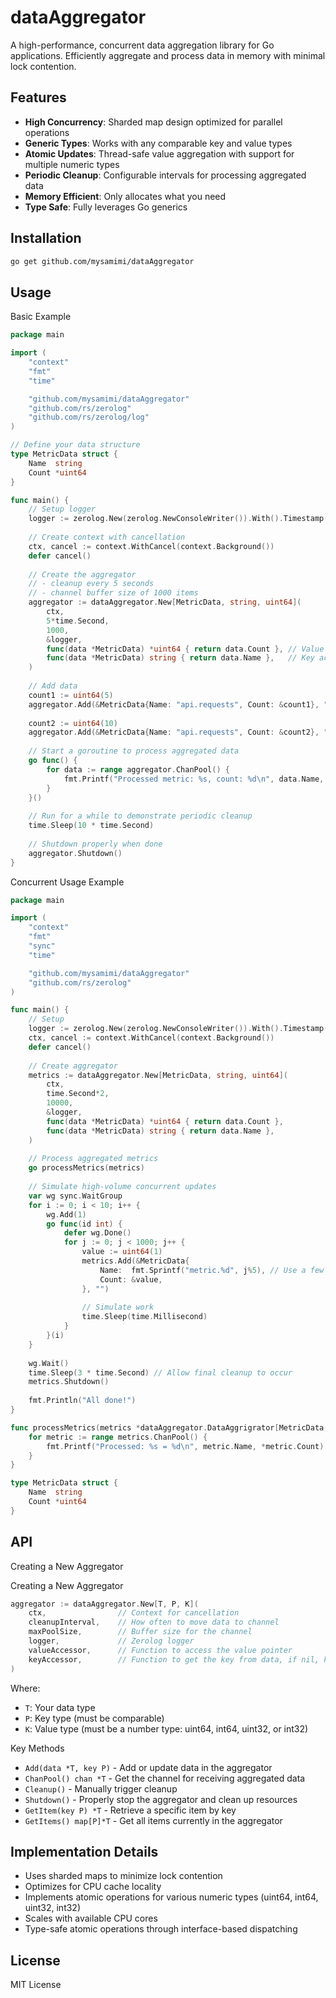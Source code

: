 # dataAggregator


A high-performance, concurrent data aggregation library for Go applications. Efficiently aggregate and process data in memory with minimal lock contention.

## Features

- **High Concurrency**: Sharded map design optimized for parallel operations
- **Generic Types**: Works with any comparable key and value types
- **Atomic Updates**: Thread-safe value aggregation with support for multiple numeric types
- **Periodic Cleanup**: Configurable intervals for processing aggregated data
- **Memory Efficient**: Only allocates what you need
- **Type Safe**: Fully leverages Go generics

## Installation

```bash
go get github.com/mysamimi/dataAggregator
```

## Usage
Basic Example

```go
package main

import (
    "context"
    "fmt"
    "time"

    "github.com/mysamimi/dataAggregator"
    "github.com/rs/zerolog"
    "github.com/rs/zerolog/log"
)

// Define your data structure
type MetricData struct {
    Name  string
    Count *uint64
}

func main() {
    // Setup logger
    logger := zerolog.New(zerolog.NewConsoleWriter()).With().Timestamp().Logger()
    
    // Create context with cancellation
    ctx, cancel := context.WithCancel(context.Background())
    defer cancel()
    
    // Create the aggregator
    // - cleanup every 5 seconds
    // - channel buffer size of 1000 items
    aggregator := dataAggregator.New[MetricData, string, uint64](
        ctx,
        5*time.Second,
        1000,
        &logger,
        func(data *MetricData) *uint64 { return data.Count }, // Value accessor
        func(data *MetricData) string { return data.Name },   // Key accessor
    )
    
    // Add data
    count1 := uint64(5)
    aggregator.Add(&MetricData{Name: "api.requests", Count: &count1}, "")
    
    count2 := uint64(10)
    aggregator.Add(&MetricData{Name: "api.requests", Count: &count2}, "")
    
    // Start a goroutine to process aggregated data
    go func() {
        for data := range aggregator.ChanPool() {
            fmt.Printf("Processed metric: %s, count: %d\n", data.Name, *data.Count)
        }
    }()
    
    // Run for a while to demonstrate periodic cleanup
    time.Sleep(10 * time.Second)
    
    // Shutdown properly when done
    aggregator.Shutdown()
}
```
Concurrent Usage Example
```go
package main

import (
    "context"
    "fmt"
    "sync"
    "time"

    "github.com/mysamimi/dataAggregator"
    "github.com/rs/zerolog"
)

func main() {
    // Setup
    logger := zerolog.New(zerolog.NewConsoleWriter()).With().Timestamp().Logger()
    ctx, cancel := context.WithCancel(context.Background())
    defer cancel()
    
    // Create aggregator
    metrics := dataAggregator.New[MetricData, string, uint64](
        ctx,
        time.Second*2,
        10000,
        &logger,
        func(data *MetricData) *uint64 { return data.Count },
        func(data *MetricData) string { return data.Name },
    )
    
    // Process aggregated metrics
    go processMetrics(metrics)
    
    // Simulate high-volume concurrent updates
    var wg sync.WaitGroup
    for i := 0; i < 10; i++ {
        wg.Add(1)
        go func(id int) {
            defer wg.Done()
            for j := 0; j < 1000; j++ {
                value := uint64(1)
                metrics.Add(&MetricData{
                    Name:  fmt.Sprintf("metric.%d", j%5), // Use a few different metrics
                    Count: &value,
                }, "")
                
                // Simulate work
                time.Sleep(time.Millisecond)
            }
        }(i)
    }
    
    wg.Wait()
    time.Sleep(3 * time.Second) // Allow final cleanup to occur
    metrics.Shutdown()
    
    fmt.Println("All done!")
}

func processMetrics(metrics *dataAggregator.DataAggrigrator[MetricData, string]) {
    for metric := range metrics.ChanPool() {
        fmt.Printf("Processed: %s = %d\n", metric.Name, *metric.Count)
    }
}

type MetricData struct {
    Name  string
    Count *uint64
}
```

## API

Creating a New Aggregator

Creating a New Aggregator
```go
aggregator := dataAggregator.New[T, P, K](
    ctx,                // Context for cancellation
    cleanupInterval,    // How often to move data to channel
    maxPoolSize,        // Buffer size for the channel
    logger,             // Zerolog logger
    valueAccessor,      // Function to access the value pointer
    keyAccessor,        // Function to get the key from data, if nil, key can be set in Add method
)
```
Where:

* ```T```: Your data type
* ```P```: Key type (must be comparable)
* ```K```: Value type (must be a number type: uint64, int64,  uint32, or int32)

Key Methods

* ```Add(data *T, key P)``` - Add or update data in the aggregator
* ```ChanPool() chan *T``` - Get the channel for receiving aggregated data
* ```Cleanup()``` - Manually trigger cleanup
* ```Shutdown()``` - Properly stop the aggregator and clean up resources
* ```GetItem(key P) *T``` - Retrieve a specific item by key
* ```GetItems() map[P]*T``` - Get all items currently in the aggregator

## Implementation Details

* Uses sharded maps to minimize lock contention
* Optimizes for CPU cache locality
* Implements atomic operations for various numeric types (uint64, int64, uint32, int32)
* Scales with available CPU cores
* Type-safe atomic operations through interface-based dispatching


## License
MIT License